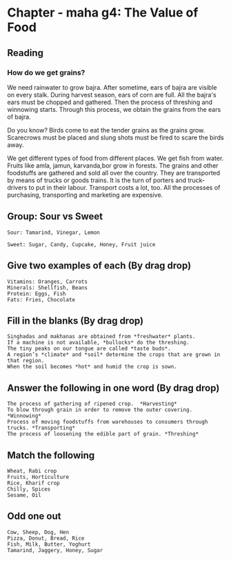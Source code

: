 # Chapter - maha g4: The Value of Food

## Reading

### How do we get grains?

We need rainwater to grow bajra. After sometime, ears of bajra are visible on every stalk. During harvest season, ears of corn
are full. All the bajra's ears must be chopped and gathered. Then the process of threshing and winnowing starts. Through this process,
we obtain the grains from the ears of bajra.

Do you know?
Birds come to eat the tender grains as the grains grow. Scarecrows must be placed and slung shots must be fired to scare the birds away.

We get different types of food from different places. We get fish from water. Fruits like amla, jamun, karvanda,bor grow in forests.
The grains and other foodstuffs are gathered and sold all over the country. They are transported by means of trucks or goods trains. 
It is the turn of porters and truck-drivers to put in their labour. Transport costs a lot, too. All the processes of purchasing, transporting
and marketing are expensive.

## Group: Sour vs Sweet

```
Sour: Tamarind, Vinegar, Lemon

Sweet: Sugar, Candy, Cupcake, Honey, Fruit juice

```

## Give two examples of each (By drag drop)

```
Vitamins: Oranges, Carrots
Minerals: Shellfish, Beans
Protein: Eggs, Fish
Fats: Fries, Chocolate

```

## Fill in the blanks (By drag drop)

```
Singhadas and makhanas are obtained from *freshwater* plants.
If a machine is not available, *bullocks* do the threshing.
The tiny peaks on our tongue are called *taste buds*.
A region’s *climate* and *soil* determine the crops that are grown in that region.
When the soil becomes *hot* and humid the crop is sown.

```

## Answer the following in one word (By drag drop)

```
The process of gathering of ripened crop.  *Harvesting*
To blow through grain in order to remove the outer covering. *Winnowing*
Process of moving foodstuffs from warehouses to consumers through trucks. *Transporting*
The process of loosening the edible part of grain. *Threshing*

```

## Match the following

```
Wheat, Rabi crop
Fruits, Horticulture
Rice, Kharif crop
Chilly, Spices
Sesame, Oil

```

## Odd one out

```
Cow, Sheep, Dog, Hen
Pizza, Donut, Bread, Rice
Fish, Milk, Butter, Yoghurt
Tamarind, Jaggery, Honey, Sugar

```


